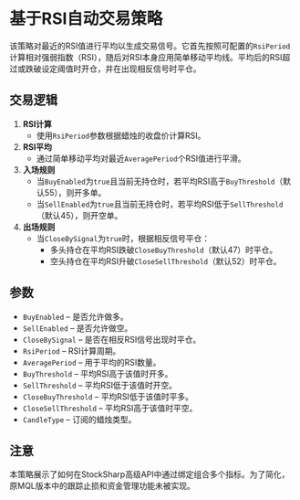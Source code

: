 # 基于RSI自动交易策略

该策略对最近的RSI值进行平均以生成交易信号。它首先按照可配置的`RsiPeriod`计算相对强弱指数（RSI），随后对RSI本身应用简单移动平均线。平均后的RSI超过或跌破设定阈值时开仓，并在出现相反信号时平仓。

## 交易逻辑

1. **RSI计算**
   - 使用`RsiPeriod`参数根据蜡烛的收盘价计算RSI。
2. **RSI平均**
   - 通过简单移动平均对最近`AveragePeriod`个RSI值进行平滑。
3. **入场规则**
   - 当`BuyEnabled`为`true`且当前无持仓时，若平均RSI高于`BuyThreshold`（默认55），则开多单。
   - 当`SellEnabled`为`true`且当前无持仓时，若平均RSI低于`SellThreshold`（默认45），则开空单。
4. **出场规则**
   - 当`CloseBySignal`为`true`时，根据相反信号平仓：
     - 多头持仓在平均RSI跌破`CloseBuyThreshold`（默认47）时平仓。
     - 空头持仓在平均RSI升破`CloseSellThreshold`（默认52）时平仓。

## 参数

- `BuyEnabled` – 是否允许做多。
- `SellEnabled` – 是否允许做空。
- `CloseBySignal` – 是否在相反RSI信号出现时平仓。
- `RsiPeriod` – RSI计算周期。
- `AveragePeriod` – 用于平均的RSI数量。
- `BuyThreshold` – 平均RSI高于该值时开多。
- `SellThreshold` – 平均RSI低于该值时开空。
- `CloseBuyThreshold` – 平均RSI低于该值时平多。
- `CloseSellThreshold` – 平均RSI高于该值时平空。
- `CandleType` – 订阅的蜡烛类型。

## 注意

本策略展示了如何在StockSharp高级API中通过绑定组合多个指标。为了简化，原MQL版本中的跟踪止损和资金管理功能未被实现。

